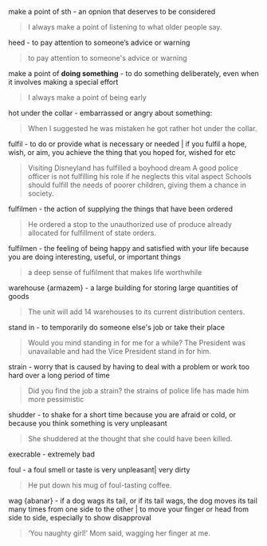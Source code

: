 make a point of sth - an opnion that deserves to be considered
> I always make a point of listening to what older people say.

heed - to pay attention to someone’s advice or warning
> to pay attention to someone's advice or warning

make a point of **doing something** - to do something deliberately, even when it involves making a special effort
> I always make a point of being early

hot under the collar - embarrassed or angry about something:
> When I suggested he was mistaken he got rather hot under the collar.

fulfil -  to do or provide what is necessary or needed | if you fulfil a hope, wish, or aim, you achieve the thing that you hoped for, wished for etc
> Visiting Disneyland has fulfilled a boyhood dream
> A good police officer is not fulfilling his role if he neglects this vital aspect
> Schools should fulfill the needs of poorer children, giving them a chance in society.

fulfilmen - the action of supplying the things that have been ordered
> He ordered a stop to the unauthorized use of produce already allocated for fulfillment of state orders.

fulfilmen - the feeling of being happy and satisfied with your life because you are doing interesting, useful, or important things
> a deep sense of fulfilment that makes life worthwhile

warehouse {armazem} - a large building for storing large quantities of goods
> The unit will add 14 warehouses to its current distribution centers.

stand in - to temporarily do someone else's job or take their place
> Would you mind standing in for me for a while?
> The President was unavailable and had the Vice President stand in for him.

strain -  worry that is caused by having to deal with a problem or work too hard over a long period of time 
> Did you find the job a strain?
> the strains of police life has made him more pessimistic

shudder - to shake for a short time because you are afraid or cold, or because you think something is very unpleasant
> She shuddered at the thought that she could have been killed.

execrable - extremely bad

foul - a foul smell or taste is very unpleasant| very dirty
> He put down his mug of foul-tasting coffee.

wag {abanar} - if a dog wags its tail, or if its tail wags, the dog moves its tail many times from one side to the other |  to move your finger or head from side to side, especially to show disapproval
> ‘You naughty girl!’ Mom said, wagging her finger at me.
